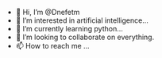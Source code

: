- 👋 Hi, I’m @Dnefetm
- 👀 I’m interested in artificial intelligence...
- 🌱 I’m currently learning python...
- 💞️ I’m looking to collaborate on everything.
- 📫 How to reach me ...

<!---
Dnefetm/Dnefetm is a ✨ special ✨ repository because its `README.md` (this file) appears on your GitHub profile.
You can click the Preview link to take a look at your changes.
--->
